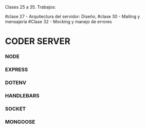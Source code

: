 Clases 25 a 35. 
Trabajos:     

#clase 27 - Arquitectura del servidor: Diseño,
#clase 30 - Mailing y mensajería
#Clase 32 - Mocking y manejo de errores

# CODER SERVER

### NODE
### EXPRESS
### DOTENV
### HANDLEBARS
### SOCKET
### MONGOOSE
